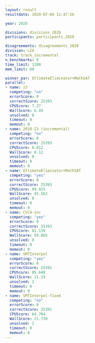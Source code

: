 ```yaml
---
layout: result
resultdate: 2020-07-04 11:47:56

year: 2020

divisions: divisions_2020
participants: participants_2020

disagreements: disagreements_2020
division: LIA
track: track_incremental
n_benchmarks: 6
time_limit: 1200
mem_limit: 60

winner_par: UltimateEliminator+MathSAT
parallel:
- name: z3
  competing: "no"
  errorScore: 0
  correctScore: 25393
  CPUScore: 7.27
  WallScore: 6.49
  unsolved: 0
  timeout: 0
  memout: 0
- name: 2018-Z3 (incremental)
  competing: "no"
  errorScore: 0
  correctScore: 25393
  CPUScore: 8.812
  WallScore: 8.12
  unsolved: 0
  timeout: 0
  memout: 0
- name: UltimateEliminator+MathSAT
  competing: "yes"
  errorScore: 0
  correctScore: 25393
  CPUScore: 99.925
  WallScore: 45.562
  unsolved: 0
  timeout: 0
  memout: 0
- name: CVC4-inc
  competing: "yes"
  errorScore: 0
  correctScore: 25393
  CPUScore: 61.139
  WallScore: 59.865
  unsolved: 0
  timeout: 0
  memout: 0
- name: SMTInterpol
  competing: "yes"
  errorScore: 0
  correctScore: 25391
  CPUScore: 85.648
  WallScore: 21.19
  unsolved: 2
  timeout: 0
  memout: 0
- name: SMTInterpol-fixed
  competing: "no"
  errorScore: 0
  correctScore: 25391
  CPUScore: 64.764
  WallScore: 21.739
  unsolved: 2
  timeout: 0
  memout: 0
---
```

